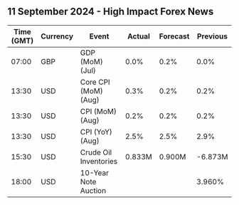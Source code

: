 ## 11 September 2024 - High Impact Forex News

| Time (GMT) | Currency | Event | Actual | Forecast | Previous |
|------|----------|-------|--------|----------|----------|
| 07:00 | GBP | GDP (MoM) (Jul) | 0.0% | 0.2% | 0.0% |
| 13:30 | USD | Core CPI (MoM) (Aug) | 0.3% | 0.2% | 0.2% |
| 13:30 | USD | CPI (MoM) (Aug) | 0.2% | 0.2% | 0.2% |
| 13:30 | USD | CPI (YoY) (Aug) | 2.5% | 2.5% | 2.9% |
| 15:30 | USD | Crude Oil Inventories | 0.833M | 0.900M | -6.873M |
| 18:00 | USD | 10-Year Note Auction |  |  | 3.960% |
